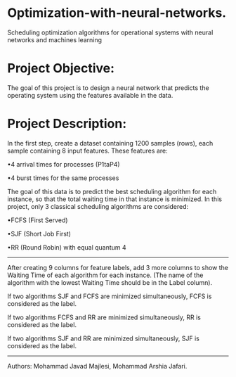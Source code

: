 # Optimization-with-neural-networks.
Scheduling optimization algorithms for operational systems with neural networks and machines learning

# Project Objective: 
The goal of this project is to design a neural network that predicts the operating system using the features available in the data.

# Project Description:
In the first step, create a dataset containing 1200 samples (rows), each sample containing 8 input features. These features
are:

•4 arrival times for processes (P1taP4)

•4 burst times for the same processes

The goal of this data is to predict the best scheduling algorithm for each instance,
so that the total waiting time in that instance is minimized.
In this project, only 3 classical scheduling algorithms are considered:

•FCFS (First Served)

•SJF (Short Job First)

•RR (Round Robin) with equal quantum 4

------------------------------------------------------------------------------------------
After creating 9 columns for feature labels, add 3 more columns to show the Waiting Time of each algorithm for each instance. (The name of the algorithm with the lowest Waiting Time should be in the Label column).

If two algorithms SJF and FCFS are minimized simultaneously, FCFS is considered as the label.

If two algorithms FCFS and RR are minimized simultaneously, RR is considered as the label.

If two algorithms SJF and RR are minimized simultaneously, SJF is considered as the label.

-------------------------------------------------------------------------------------------
Authors: Mohammad Javad Majlesi, Mohammad Arshia Jafari.
